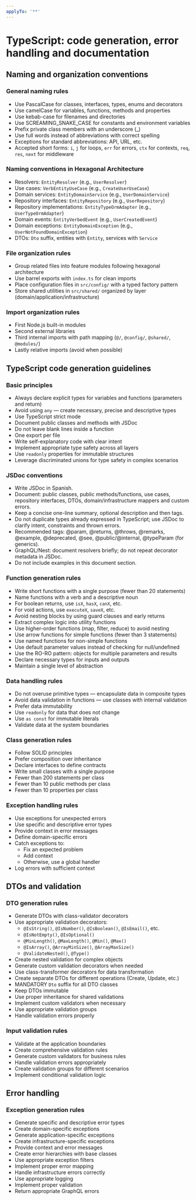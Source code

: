 ```yaml
---
applyTo: '**'
---
```


# TypeScript: code generation, error handling and documentation

## Naming and organization conventions

### General naming rules

- Use PascalCase for classes, interfaces, types, enums and decorators
- Use camelCase for variables, functions, methods and properties
- Use kebab-case for filenames and directories
- Use SCREAMING_SNAKE_CASE for constants and environment variables
- Prefix private class members with an underscore (\_)
- Use full words instead of abbreviations with correct spelling
- Exceptions for standard abbreviations: API, URL, etc.
- Accepted short forms: `i`, `j` for loops, `err` for errors, `ctx` for contexts, `req`, `res`, `next` for middleware

### Naming conventions in Hexagonal Architecture

- Resolvers: `EntityResolver` (e.g., `UserResolver`)
- Use cases: `VerbEntityUseCase` (e.g., `CreateUserUseCase`)
- Domain services: `EntityDomainService` (e.g., `UserDomainService`)
- Repository interfaces: `EntityRepository` (e.g., `UserRepository`)
- Repository implementations: `EntityTypeOrmAdapter` (e.g., `UserTypeOrmAdapter`)
- Domain events: `EntityVerbedEvent` (e.g., `UserCreatedEvent`)
- Domain exceptions: `EntityDomainException` (e.g., `UserNotFoundDomainException`)
- DTOs: `Dto` suffix, entities with `Entity`, services with `Service`

### File organization rules

- Group related files into feature modules following hexagonal architecture
- Use barrel exports with `index.ts` for clean imports
- Place configuration files in `src/config/` with a typed factory pattern
- Store shared utilities in `src/shared/` organized by layer (domain/application/infrastructure)

### Import organization rules

- First Node.js built-in modules
- Second external libraries
- Third internal imports with path mapping (`@/`, `@config/`, `@shared/`, `@modules/`)
- Lastly relative imports (avoid when possible)

## TypeScript code generation guidelines

### Basic principles

- Always declare explicit types for variables and functions (parameters and return)
- Avoid using `any` — create necessary, precise and descriptive types
- Use TypeScript strict mode
- Document public classes and methods with JSDoc
- Do not leave blank lines inside a function
- One export per file
- Write self-explanatory code with clear intent
- Implement appropriate type safety across all layers
- Use `readonly` properties for immutable structures
- Leverage discriminated unions for type safety in complex scenarios

### JSDoc conventions

- Write JSDoc in Spanish.
- Document: public classes, public methods/functions, use cases, repository interfaces, DTOs, domain/infrastructure mappers and custom errors.
- Keep a concise one-line summary, optional description and then tags.
- Do not duplicate types already expressed in TypeScript; use JSDoc to clarify intent, constraints and thrown errors.
- Recommended tags: @param, @returns, @throws, @remarks, @example, @deprecated, @see, @public/@internal, @typeParam (for generics).
- GraphQL/Nest: document resolvers briefly; do not repeat decorator metadata in JSDoc.
- Do not include examples in this document section.

### Function generation rules

- Write short functions with a single purpose (fewer than 20 statements)
- Name functions with a verb and a descriptive noun
- For boolean returns, use `isX`, `hasX`, `canX`, etc.
- For void actions, use `executeX`, `saveX`, etc.
- Avoid nesting blocks by using guard clauses and early returns
- Extract complex logic into utility functions
- Use higher-order functions (map, filter, reduce) to avoid nesting
- Use arrow functions for simple functions (fewer than 3 statements)
- Use named functions for non-simple functions
- Use default parameter values instead of checking for null/undefined
- Use the RO-RO pattern: objects for multiple parameters and results
- Declare necessary types for inputs and outputs
- Maintain a single level of abstraction

### Data handling rules

- Do not overuse primitive types — encapsulate data in composite types
- Avoid data validation in functions — use classes with internal validation
- Prefer data immutability
- Use `readonly` for data that does not change
- Use `as const` for immutable literals
- Validate data at the system boundaries

### Class generation rules

- Follow SOLID principles
- Prefer composition over inheritance
- Declare interfaces to define contracts
- Write small classes with a single purpose
- Fewer than 200 statements per class
- Fewer than 10 public methods per class
- Fewer than 10 properties per class

### Exception handling rules

- Use exceptions for unexpected errors
- Use specific and descriptive error types
- Provide context in error messages
- Define domain-specific errors
- Catch exceptions to:
  - Fix an expected problem
  - Add context
  - Otherwise, use a global handler
- Log errors with sufficient context

## DTOs and validation

### DTO generation rules

- Generate DTOs with class-validator decorators
- Use appropriate validation decorators:
  - `@IsString()`, `@IsNumber()`, `@IsBoolean()`, `@IsEmail()`, etc.
  - `@IsNotEmpty()`, `@IsOptional()`
  - `@MinLength()`, `@MaxLength()`, `@Min()`, `@Max()`
  - `@IsArray()`, `@ArrayMinSize()`, `@ArrayMaxSize()`
  - `@ValidateNested()`, `@Type()`
- Create nested validation for complex objects
- Generate custom validation decorators when needed
- Use class-transformer decorators for data transformation
- Create separate DTOs for different operations (Create, Update, etc.)
- MANDATORY `Dto` suffix for all DTO classes
- Keep DTOs immutable
- Use proper inheritance for shared validations
- Implement custom validators when necessary
- Use appropriate validation groups
- Handle validation errors properly

### Input validation rules

- Validate at the application boundaries
- Create comprehensive validation rules
- Generate custom validators for business rules
- Handle validation errors appropriately
- Create validation groups for different scenarios
- Implement conditional validation logic

## Error handling

### Exception generation rules

- Generate specific and descriptive error types
- Create domain-specific exceptions
- Generate application-specific exceptions
- Create infrastructure-specific exceptions
- Provide context and error messages
- Create error hierarchies with base classes
- Use appropriate exception filters
- Implement proper error mapping
- Handle infrastructure errors correctly
- Use appropriate logging
- Implement proper validation
- Return appropriate GraphQL errors
